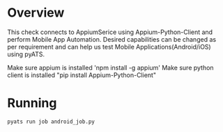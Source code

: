 # Overview

This check connects to AppiumSerice using Appium-Python-Client
and perform Mobile App Automation. Desired capabilities can
be changed as per requirement and can help us test Mobile Applications(Android/iOS) using pyATS.

Make sure appium is installed 'npm install -g appium'
Make sure python client is installed "pip install Appium-Python-Client"

# Running

```
pyats run job android_job.py
```
